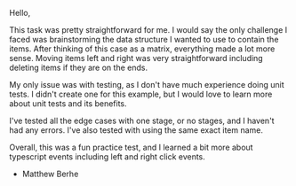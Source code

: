 Hello,

This task was pretty straightforward for me. I would say the only challenge I faced was brainstorming the data structure I wanted to use to contain the items. After thinking of this case as a matrix, everything made a lot more sense. Moving items left and right was very straightforward including deleting items if they are on the ends.

My only issue was with testing, as I don't have much experience doing unit tests. I didn't create one for this example, but I would love to learn more about unit tests and its benefits.

I've tested all the edge cases with one stage, or no stages, and I haven't had any errors. I've also tested with using the same exact item name.

Overall, this was a fun practice test, and I learned a bit more about typescript events including left and right click events.

- Matthew Berhe
